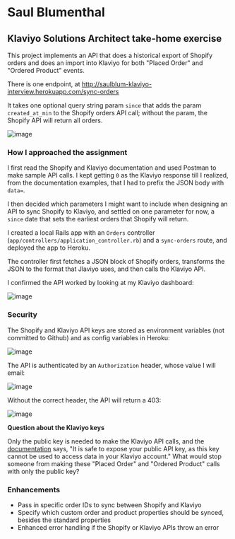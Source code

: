 # Saul Blumenthal
## Klaviyo Solutions Architect take-home exercise

This project implements an API that does a historical export of Shopify orders and does an import into Klaviyo for both "Placed Order" and "Ordered Product" events.

There is one endpoint, at http://saulblum-klaviyo-interview.herokuapp.com/sync-orders

It takes one optional query string param `since` that adds the param `created_at_min` to the Shopify orders API call; without the param, the Shopify API will return all orders.

![image](https://user-images.githubusercontent.com/52899130/126853843-01242cb7-ac16-4fc0-835c-fb6a7f0ae90b.png)

### How I approached the assignment
I first read the Shopify and Klaviyo documentation and used Postman to make sample API calls. I kept getting `0` as the Klaviyo response till I realized, from the documentation examples, that I had to prefix the JSON body with `data=`.

I then decided which parameters I might want to include when designing an API to sync Shopify to Klaviyo, and settled on one parameter for now, a `since` date that sets the earliest orders that Shopify will return.

I created a local Rails app with an `Orders` controller (`app/controllers/application_controller.rb`) and a `sync-orders` route, and deployed the app to Heroku.

The controller first fetches a JSON block of Shopify orders, transforms the JSON to the format that Jlaviyo uses, and then calls the Klaviyo API.

I confirmed the API worked by looking at my Klaviyo dashboard:

![image](https://user-images.githubusercontent.com/52899130/126873879-fe8a1b48-aa9d-4ff0-ab97-190a1ce4d2af.png)

### Security
The Shopify and Klaviyo API keys are stored as environment variables (not committed to Github) and as config variables in Heroku:

![image](https://user-images.githubusercontent.com/52899130/126854004-c83d1da9-d259-424b-8099-aaf35491194c.png)

The API is authenticated by an `Authorization` header, whose value I will email:

![image](https://user-images.githubusercontent.com/52899130/126854101-c748f170-217e-4546-bd70-fe5b8f1bfacb.png)

Without the correct header, the API will return a 403:

![image](https://user-images.githubusercontent.com/52899130/126854242-69fc1f1a-8a7a-4dd5-90b9-ef569508aa17.png)

**Question about the Klaviyo keys**

Only the public key is needed to make the Klaviyo API calls, and the [documentation](https://help.klaviyo.com/hc/en-us/articles/115005062267-How-to-Manage-Your-Account-s-API-Keys) says, "It is safe to expose your public API key, as this key cannot be used to access data in your Klaviyo account." What would stop someone from making these "Placed Order" and "Ordered Product" calls with only the public key?

### Enhancements
* Pass in specific order IDs to sync between Shopify and Klaviyo
* Specify which custom order and product properties should be synced, besides the standard properties
* Enhanced error handling if the Shopify or Klaviyo APIs throw an error
